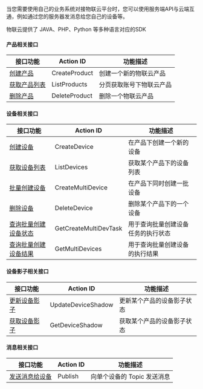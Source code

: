 当您需要使用自己的业务系统对接物联云平台时，您可以使用服务端API与云端互通，例如通过您的服务器发消息给您自己的设备等。物联云提供了 JAVA、PHP、Python 等多种语言对应的SDK

#### 产品相关接口

|接口功能	|	Action ID	| 功能描述	|
| ------  | ------------| --------|
| [创建产品](https://cloud.tencent.com/document/product/634/12051)| CreateProduct| 创建一个新的物联云产品
| [获取产品列表](https://cloud.tencent.com/document/product/634/12054)|  ListProducts| 分页获取账号下物联云产品
| [删除产品](https://cloud.tencent.com/document/product/634/14068)| DeleteProduct| 删除一个物联云产品

#### 设备相关接口

|接口功能	|	Action ID	| 功能描述	|
| ------  | ------------| --------|
| [创建设备](https://cloud.tencent.com/document/product/634/12050)| CreateDevice| 在产品下创建一个新的设备
| [获取设备列表](https://cloud.tencent.com/document/product/634/12053)|  ListDevices| 获取某个产品下的设备列表
| [批量创建设备](https://cloud.tencent.com/document/product/634/12276)| CreateMultiDevice| 在产品下同时创建一批设备
| [删除设备](https://cloud.tencent.com/document/product/634/12277)| DeleteDevice|	删除某个产品下的一个设备
| [查询批量创建设备状态](https://cloud.tencent.com/document/product/634/14069)| GetCreateMultiDevTask| 用于查询批量创建设备任务的执行状态
| [查询批量创建设备结果](https://cloud.tencent.com/document/product/634/14070)| GetMultiDevices| 用于查询批量创建设备的执行结果

#### 设备影子相关接口

|接口功能	|	Action ID	| 功能描述	|
| ------  | ------------| --------|
| [更新设备影子](https://cloud.tencent.com/document/product/634/12055)| UpdateDeviceShadow| 更新某个产品的设备影子状态
| [获取设备影子](https://cloud.tencent.com/document/product/634/12052) |  GetDeviceShadow| 获取某个产品的设备影子状态

#### 消息相关接口
|接口功能	|	Action ID	| 功能描述	|
| ------  | ------------| --------|
| [发送消息给设备](https://cloud.tencent.com/document/product/634/12278)| Publish| 向单个设备的 Topic 发送消息